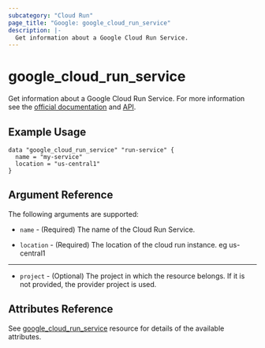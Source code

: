 ```yaml
---
subcategory: "Cloud Run"
page_title: "Google: google_cloud_run_service"
description: |-
  Get information about a Google Cloud Run Service.
---
```


# google\_cloud\_run\_service

Get information about a Google Cloud Run Service. For more information see
the [official documentation](https://cloud.google.com/run/docs/)
and [API](https://cloud.google.com/run/docs/apis).

## Example Usage

```hcl
data "google_cloud_run_service" "run-service" {
  name = "my-service"
  location = "us-central1"
}
```

## Argument Reference

The following arguments are supported:

* `name` - (Required) The name of the Cloud Run Service.

* `location` - (Required) The location of the cloud run instance. eg us-central1

- - -

* `project` - (Optional) The project in which the resource belongs. If it
    is not provided, the provider project is used.

## Attributes Reference

See [google_cloud_run_service](https://www.terraform.io/docs/providers/google/r/cloud_run_service.html#argument-reference) resource for details of the available attributes.

